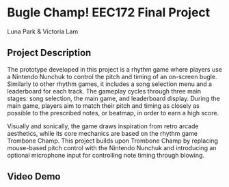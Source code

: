 # Bugle Champ! EEC172 Final Project
Luna Park & Victoria Lam

## Project Description
The prototype developed in this project is a rhythm game where players use a Nintendo Nunchuk to control the pitch and timing of an on-screen bugle. Similarly to other rhythm games, it includes a song selection menu and a leaderboard for each track. The gameplay cycles through three main stages: song selection, the main game, and leaderboard display. During the main game, players aim to match their pitch and timing as closely as possible to the prescribed notes, or beatmap, in order to earn a high score.

Visually and sonically, the game draws inspiration from retro arcade aesthetics, while its core mechanics are based on the rhythm game Trombone Champ. This project builds upon Trombone Champ by replacing mouse-based pitch control with the Nintendo Nunchuk and introducing an optional microphone input for controlling note timing through blowing.

## Video Demo
